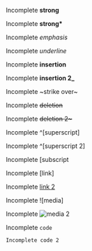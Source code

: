 ﻿Incomplete **strong**

Incomplete **strong\***

Incomplete *emphasis*

Incomplete _underline_

Incomplete __insertion__

Incomplete __insertion 2\___

Incomplete ~strike over~

Incomplete ~~deletion~~

Incomplete ~~deletion 2\~~~

Incomplete ^[superscript]

Incomplete ^[superscript 2]

Incomplete \[subscript

Incomplete [link]

Incomplete [link 2](http://example.com)

Incomplete \!\[media\]

Incomplete ![media 2](http://example.com)

Incomplete `code`

```
Incomplete code 2
```

